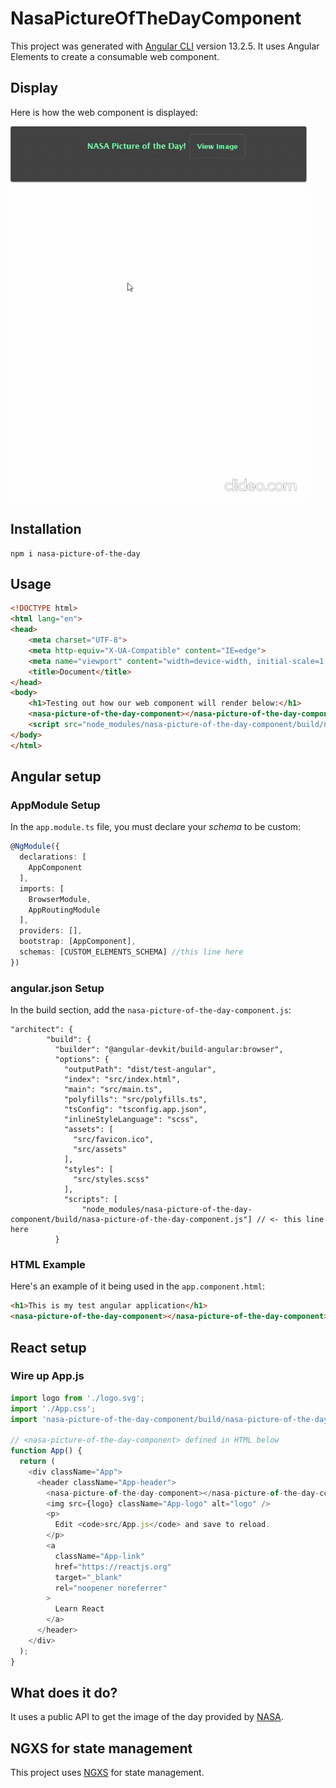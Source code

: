 # NasaPictureOfTheDayComponent

This project was generated with [Angular CLI](https://github.com/angular/angular-cli) version 13.2.5. It uses Angular Elements to create a consumable web component.

## Display
Here is how the web component is displayed:

![plot](./assets/demo.gif)

## Installation
    npm i nasa-picture-of-the-day

## Usage

```html
<!DOCTYPE html>
<html lang="en">
<head>
    <meta charset="UTF-8">
    <meta http-equiv="X-UA-Compatible" content="IE=edge">
    <meta name="viewport" content="width=device-width, initial-scale=1.0">
    <title>Document</title>
</head>
<body>
    <h1>Testing out how our web component will render below:</h1>
    <nasa-picture-of-the-day-component></nasa-picture-of-the-day-component>
    <script src="node_modules/nasa-picture-of-the-day-component/build/nasa-picture-of-the-day-component.js"></script>
</body>
</html>
```

## Angular setup
### AppModule Setup
In the `app.module.ts` file, you must declare your *schema* to be custom:

```typescript
@NgModule({
  declarations: [
    AppComponent
  ],
  imports: [
    BrowserModule,
    AppRoutingModule
  ],
  providers: [],
  bootstrap: [AppComponent],
  schemas: [CUSTOM_ELEMENTS_SCHEMA] //this line here
})
```  

### angular.json Setup
In the build section, add the `nasa-picture-of-the-day-component.js`:

```jsonc
"architect": {
        "build": {
          "builder": "@angular-devkit/build-angular:browser",
          "options": {
            "outputPath": "dist/test-angular",
            "index": "src/index.html",
            "main": "src/main.ts",
            "polyfills": "src/polyfills.ts",
            "tsConfig": "tsconfig.app.json",
            "inlineStyleLanguage": "scss",
            "assets": [
              "src/favicon.ico",
              "src/assets"
            ],
            "styles": [
              "src/styles.scss"
            ],
            "scripts": [
                "node_modules/nasa-picture-of-the-day-component/build/nasa-picture-of-the-day-component.js"] // <- this line here
          }
```
### HTML Example
Here's an example of it being used in the `app.component.html`:
```html
<h1>This is my test angular application</h1>
<nasa-picture-of-the-day-component></nasa-picture-of-the-day-component>
```
## React setup

### Wire up App.js
```js
import logo from './logo.svg';
import './App.css';
import 'nasa-picture-of-the-day-component/build/nasa-picture-of-the-day-component'; // this line here

// <nasa-picture-of-the-day-component> defined in HTML below
function App() {
  return (
    <div className="App">
      <header className="App-header">
        <nasa-picture-of-the-day-component></nasa-picture-of-the-day-component>
        <img src={logo} className="App-logo" alt="logo" />
        <p>
          Edit <code>src/App.js</code> and save to reload.
        </p>
        <a
          className="App-link"
          href="https://reactjs.org"
          target="_blank"
          rel="noopener noreferrer"
        >
          Learn React
        </a>
      </header>
    </div>
  );
}
```

## What does it do?

It uses a public API to get the image of the day provided by [NASA](https://api.nasa.gov/).


## NGXS for state management

This project uses [NGXS](https://github.com/ngxs/store) for state management.

